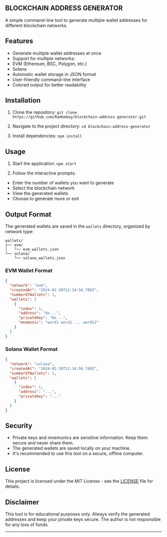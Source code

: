 ## BLOCKCHAIN ADDRESS GENERATOR

A simple command-line tool to generate multiple wallet addresses for different blockchain networks.

## Features

- Generate multiple wallet addresses at once
- Support for multiple networks:
- EVM (Ethereum, BSC, Polygon, etc.)
- Solana
- Automatic wallet storage in JSON format
- User-friendly command-line interface
- Colored output for better readability

## Installation

1. Clone the repository:
```git clone https://github.com/Rambeboy/blockchain-address-generator.git```

2. Navigate to the project directory:
```cd blockchain-address-generator```

3. Install dependencies:
```npm install```

## Usage

1. Start the application:
```npm start```

2. Follow the interactive prompts:
- Enter the number of wallets you want to generate
- Select the blockchain network
- View the generated wallets
- Choose to generate more or exit

## Output Format

The generated wallets are saved in the `wallets` directory, organized by network type:

```
wallets/
├── evm/
│   └── evm_wallets.json
└── solana/
    └── solana_wallets.json
```

### EVM Wallet Format
```json
{
  "network": "evm",
  "createdAt": "2024-02-20T12:34:56.789Z",
  "numberOfWallets": 1,
  "wallets": [
    {
      "index": 1,
      "address": "0x...",
      "privateKey": "0x...",
      "mnemonic": "word1 word2 ... word12"
    }
  ]
}
```

### Solana Wallet Format
```json
{
  "network": "solana",
  "createdAt": "2024-02-20T12:34:56.789Z",
  "numberOfWallets": 1,
  "wallets": [
    {
      "index": 1,
      "address": "...",
      "privateKey": "..."
    }
  ]
}
```

## Security

- Private keys and mnemonics are sensitive information. Keep them secure and never share them.
- The generated wallets are saved locally on your machine.
- It's recommended to use this tool on a secure, offline computer.

## License

This project is licensed under the MIT License - see the [LICENSE](LICENSE) file for details.

## Disclaimer

This tool is for educational purposes only. Always verify the generated addresses and keep your private keys secure. The author is not responsible for any loss of funds.

---
